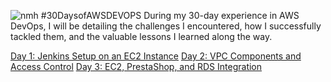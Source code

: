 ![nmh](https://github.com/Jerry24kay/30DaysofAWSDEVOPS/assets/54981872/4366062b-3370-4f45-b384-4d3fa7e06eef)
#30DaysofAWSDEVOPS
During my 30-day experience in AWS DevOps, I will be detailing the challenges I encountered, how I successfully tackled them, and the valuable lessons I learned along the way.

[Day 1: Jenkins Setup on an EC2 Instance](https://github.com/Jerry24kay/30DaysofAWSDEVOPS/blob/main/Day01.md)
[Day 2: VPC Components and Access Control](https://github.com/Jerry24kay/30DaysofAWSDEVOPS/blob/main/Day02.md)
[Day 3: EC2, PrestaShop, and RDS Integration](https://github.com/Jerry24kay/30DaysofAWSDEVOPS/blob/main/Day03.md)
